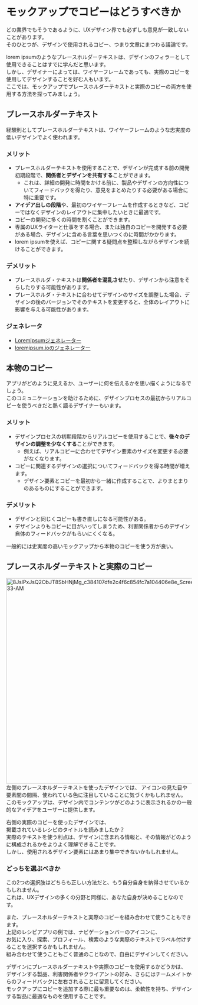 # モックアップでコピーはどうすべきか
どの業界でもそうであるように、UXデザイン界でも必ずしも意見が一致しないことがあります。  
そのひとつが、デザインで使用されるコピー、つまり文章にまつわる議論です。  

lorem ipsumのようなプレースホルダーテキストは、デザインのフィラーとして使用できることはすでに学んだと思います。  
しかし、デザイナーによっては、ワイヤーフレームであっても、実際のコピーを使用してデザインすることを好む人もいます。  
ここでは、モックアップでプレースホルダーテキストと実際のコピーの両方を使用する方法を探ってみましょう。 

## プレースホルダーテキスト
経験則としてプレースホルダーテキストは、ワイヤーフレームのような忠実度の低いデザインでよく使われます。 
### メリット

- プレースホルダーテキストを使用することで、デザインが完成する前の開発初期段階で、**関係者とデザインを共有する**ことができます。
   - これは、詳細の開発に時間をかける前に、製品やデザインの方向性についてフィードバックを得たり、意見をまとめたりする必要がある場合に特に重要です。
- **アイデア出しの段階**や、最初のワイヤーフレームを作成するときなど、コピーではなくデザインのレイアウトに集中したいときに最適です。 
- コピーの開発に多くの時間を割くことができます。
- 専属のUXライターと仕事をする場合、または独自のコピーを開発する必要がある場合、デザインに含める言葉を思いつくのに時間がかかります。
- lorem ipsumを使えば、コピーに関する疑問点を整理しながらデザインを続けることができます。

### デメリット
- プレースホルダ・テキストは**関係者を混乱させ**たり、デザインから注意をそらしたりする可能性があります。
- プレースホルダ・テキストに合わせてデザインのサイズを調整した場合、デザインの後のバージョンでそのテキストを変更すると、全体のレイアウトに影響を与える可能性があります。

 
### ジェネレータ 
- [LoremIpsumジェネレーター](https://www.lipsum.com/)
- [loremipsum.ioのジェネレーター](https://loremipsum.io/)

## 本物のコピー
アプリがどのように見えるか、ユーザーに何を伝えるかを思い描くようになるでしょう。  
このコミュニケーションを助けるために、デザインプロセスの最初からリアルコピーを使うべきだと熱く語るデザイナーもいます。  

### メリット
- デザインプロセスの初期段階からリアルコピーを使用することで、**後々のデザインの調整を少なくする**ことができます。
    - 例えば、リアルコピーに合わせてデザイン要素のサイズを変更する必要がなくなります。
- コピーに関連するデザインの選択についてフィードバックを得る時間が増えます。
    - デザイン要素とコピーを最初から一緒に作成することで、よりまとまりのあるものにすることができます。

### デメリット
- デザインと同じくコピーも書き直しになる可能性がある。
- デザインよりもコピーに目がいってしまうため、利害関係者からのデザイン自体のフィードバックがもらいにくくなる。

一般的には史実度の高いモックアップから本物のコピーを使う方が良い。

## プレースホルダーテキストと実際のコピー
<img width="710" height="556" alt="8JslPxJsQ2ObJT8SbHNjMg_c384107dfe2c4f6c854fc7a104406e8e_Screen-Shot-2021-02-08-at-7 42 33-AM" src="https://github.com/user-attachments/assets/3d062059-1f29-4c54-9c60-b7ee0420ece8" />
左側のプレースホルダーテキストを使ったデザインでは、  
アイコンの見た目や要素間の間隔、使われている色に注目していることに気づくかもしれません。  
このモックアップは、デザイン内でコンテンツがどのように表示されるかの一般的なアイデアをユーザーに提供します。  

右側の実際のコピーを使ったデザインでは、  
掲載されているレシピのタイトルを読みましたか？  
実際のテキストを使う利点は、デザインに含まれる情報と、その情報がどのように構成されるかをよりよく理解できることです。  
しかし、使用されるデザイン要素にはあまり集中できないかもしれません。   

### どっちを選ぶべきか
この2つの選択肢はどちらも正しい方法だと、もう自分自身を納得させているかもしれません。  
これは、UXデザインの多くの分野と同様に、あなた自身が決めることなのです。  

また、プレースホルダーテキストと実際のコピーを組み合わせて使うこともできます。  
上記のレシピアプリの例では、ナビゲーションバーのアイコンに、  
お気に入り、探索、プロフィール、検索のような実際のテキストでラベル付けすることを選択するかもしれません。  
組み合わせて使うこともごく普通のことなので、自由にデザインしてください。  

デザインにプレースホルダーテキストや実際のコピーを使用するかどうかは、  
デザインする製品、利害関係者やクライアントの好み、さらにはチームメイトからのフィードバックに左右されることに留意してください。  
モックアップにコピーを追加する際に最も重要なのは、柔軟性を持ち、デザインする製品に最適なものを使用することです。  


